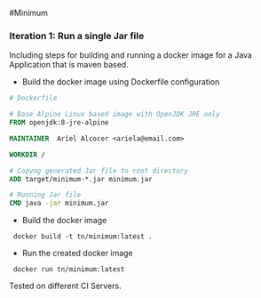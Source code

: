 #Minimum

### Iteration 1: Run a single Jar file
Including steps for building and running a docker image for a Java Application that is maven based.
  * Build the docker image using Dockerfile configuration
  ``` dockerfile
  # Dockerfile
  
  # Base Alpine Linux based image with OpenJDK JRE only
  FROM openjdk:8-jre-alpine
  
  MAINTAINER  Ariel Alcocer <ariela@email.com>
  
  WORKDIR /
  
  # Copyng generated Jar file to root directory
  ADD target/minimum-*.jar minimum.jar
  
  # Running Jar file
  CMD java -jar minimum.jar
   ```
  * Build the docker image
   ```
    docker build -t tn/minimum:latest .
   ```
  * Run the created docker image
   ```
    docker run tn/minimum:latest
   ```

Tested on different CI Servers.
